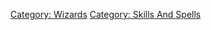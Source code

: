 [Category: Wizards](Category:_Wizards "wikilink") [Category: Skills And
Spells](Category:_Skills_And_Spells "wikilink")

